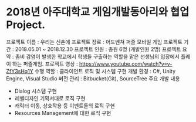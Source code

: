 # 2018년 아주대학교 게임개발동아리와 협업 Project.
프로젝트 이름 : 우리는 신촌에
프로젝트 장르 : 어드벤쳐 퍼즐 모바일 게임
프로젝트 기간 : 2018.05.01 ~ 2018.12.30
프로젝트 인원 : 총원 6명 (개발인원 2명)
프로젝트 요약 : 좀비 감염이 발생한 학교에서 학생들 구출하는 역할을 맡은 선생님의 입장에서 플레이 하는 퍼즐게임.
프로젝트 영상 : https://www.youtube.com/watch?v=v-ZfY3sHq1Y
수행 역할 : 클라이언트 로직 및 시스템 구현
개발 환경 : C#, Unity Engine, Visual Studio
버전 관리 : Bitbucket(Git), SourceTree
주요 개발 내용
 - Dialog 시스템 구현 
 - 레벨디자인 기획서대로 로직 구현
 - 캐릭터 이동, 상호작용 등 이벤트들의 로직 구현
 - Resources Management에 대한 로직 구현

